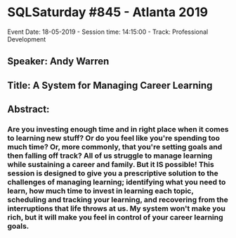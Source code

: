 # SQLSaturday #845 - Atlanta 2019
Event Date: 18-05-2019 - Session time: 14:15:00 - Track: Professional Development
## Speaker: Andy Warren
## Title: A System for Managing Career Learning
## Abstract:
### Are you investing enough time and in right place when it comes to learning new stuff? Or do you feel like you're spending too much time? Or, more commonly, that you're setting goals and then falling off track? All of us struggle to manage learning while sustaining a career and family. But it IS possible! This session is designed to give you a prescriptive solution to the challenges of managing learning; identifying what you need to learn, how much time to invest in learning each topic, scheduling and tracking your learning, and recovering from the interruptions that life throws at us.  My system won't make you rich, but it will make you feel in control of your career learning goals.
